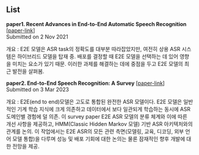 

## List


**paper1. Recent Advances in End-to-End Automatic Speech Recognition**  
[[paper-link](https://arxiv.org/abs/2111.01690)]   
Submitted on 2 Nov 2021  

개요 : E2E 모델은 ASR task의 정확도를 대부분 따라잡았지만, 여전히 상용 ASR 시스템은 하이브리드 모델을 탑재 중.
배포를 결정할 때 E2E 모델을 선택하는 데 있어 영향을 미치는 요소가 있기 때문. 이러한 과제를 해결하는 데에 중점을 두고 E2E 모델의 최근 발전을 살펴봄.


**paper2. End-to-End Speech Recognition: A Survey**
[[paper-link](https://arxiv.org/abs/2303.03329)]  
Submitted on 3 Mar 2023

개요 : E2E(end to end)모델은 고도로 통합된 완전한 ASR 모델이다. E2E 모델은 일반적인 기계 학습 지식에 크게 의존하고 데이터에서 보다 일관되게 학습하는 동시에 ASR 도메인별 경험에 덜 의존.
이 survey paper E2E ASR 모델의 분류 체계와 이에 따른 개선 사항을 제공하고, HMM(Classic Hidden Markov 모델) 기반 ASR 아키텍처와의 관계를 논의.
이 작업에서는 E2E ASR의 모든 관련 측면(모델링, 교육, 디코딩, 외부 언어 모델 통합)을 다루며 성능 및 배포 기회에 대한 논의는 물론 잠재적인 향후 개발에 대한 전망을 제공.
